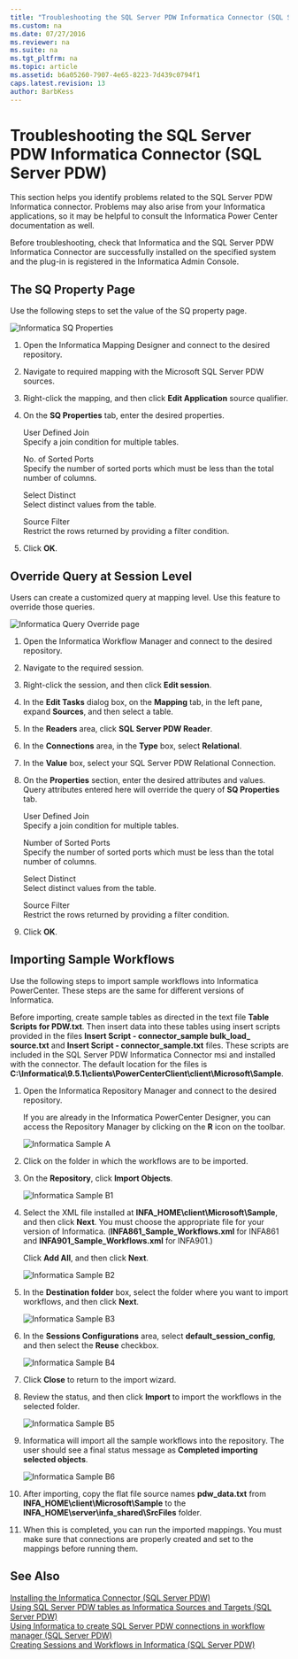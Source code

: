 ```yaml
---
title: "Troubleshooting the SQL Server PDW Informatica Connector (SQL Server PDW)"
ms.custom: na
ms.date: 07/27/2016
ms.reviewer: na
ms.suite: na
ms.tgt_pltfrm: na
ms.topic: article
ms.assetid: b6a05260-7907-4e65-8223-7d439c0794f1
caps.latest.revision: 13
author: BarbKess
---
```

# Troubleshooting the SQL Server PDW Informatica Connector (SQL Server PDW)
This section helps you identify problems related to the SQL Server PDW Informatica connector. Problems may also arise from your Informatica applications, so it may be helpful to consult the Informatica Power Center documentation as well.  
  
Before troubleshooting, check that Informatica and the SQL Server PDW Informatica Connector are successfully installed on the specified system and the plug-in is registered in the Informatica Admin Console.  
  
## The SQ Property Page  
Use the following steps to set the value of the SQ property page.  
  
![Informatica SQ Properties](../../mpp/sqlpdw/media/APS_Informatica_Trblst_SQProp.png "APS_Informatica_Trblst_SQProp")  
  
1.  Open the Informatica Mapping Designer and connect to the desired repository.  
  
2.  Navigate to required mapping with the Microsoft SQL Server PDW sources.  
  
3.  Right-click the mapping, and then click **Edit Application** source qualifier.  
  
4.  On the **SQ Properties** tab, enter the desired properties.  
  
    User Defined Join  
    Specify a join condition for multiple tables.  
  
    No. of Sorted Ports  
    Specify the number of sorted ports which must be less than the total number of columns.  
  
    Select Distinct  
    Select distinct values from the table.  
  
    Source Filter  
    Restrict the rows returned by providing a filter condition.  
  
5.  Click **OK**.  
  
## Override Query at Session Level  
Users can create a customized query at mapping level. Use this feature to override those queries.  
  
![Informatica Query Override page](../../mpp/sqlpdw/media/APS_Informatica_Trblst_Override.png "APS_Informatica_Trblst_Override")  
  
1.  Open the Informatica Workflow Manager and connect to the desired repository.  
  
2.  Navigate to the required session.  
  
3.  Right-click the session, and then click **Edit session**.  
  
4.  In the **Edit Tasks** dialog box, on the **Mapping** tab, in the left pane, expand **Sources**, and then select a table.  
  
5.  In the **Readers** area, click **SQL Server PDW Reader**.  
  
6.  In the **Connections** area, in the **Type** box, select **Relational**.  
  
7.  In the **Value** box, select your SQL Server PDW Relational Connection.  
  
8.  On the **Properties** section, enter the desired attributes and values. Query attributes entered here will override the query of **SQ Properties** tab.  
  
    User Defined Join  
    Specify a join condition for multiple tables.  
  
    Number of Sorted Ports  
    Specify the number of sorted ports which must be less than the total number of columns.  
  
    Select Distinct  
    Select distinct values from the table.  
  
    Source Filter  
    Restrict the rows returned by providing a filter condition.  
  
9. Click **OK**.  
  
## Importing Sample Workflows  
Use the following steps to import sample workflows into Informatica PowerCenter. These steps are the same for different versions of Informatica.  
  
Before importing, create sample tables as directed in the text file **Table Scripts for PDW.txt**. Then insert data into these tables using insert scripts provided in the files **Insert Script - connector_sample bulk_load_ source.txt** and **Insert Script - connector_sample.txt** files. These scripts are included in the SQL Server PDW Informatica Connector msi and installed with the connector. The default location for the files is **C:\Informatica\9.5.1\clients\PowerCenterClient\client\Microsoft\Sample**.  
  
1.  Open the Informatica Repository Manager and connect to the desired repository.  
  
    If you are already in the Informatica PowerCenter Designer, you can access the Repository Manager by clicking on the **R** icon on the toolbar.  
  
    ![Informatica Sample A](../../mpp/sqlpdw/media/APS_Informatica_Trblst_SampleA.png "APS_Informatica_Trblst_SampleA")  
  
2.  Click on the folder in which the workflows are to be imported.  
  
3.  On the **Repository**, click **Import Objects**.  
  
    ![Informatica Sample B1](../../mpp/sqlpdw/media/APS_Informatica_Trblst_SampleB1.png "APS_Informatica_Trblst_SampleB1")  
  
4.  Select the XML file installed at **INFA_HOME\client\Microsoft\Sample**, and then click **Next**. You must choose the appropriate file for your version of Informatica. (**INFA861_Sample_Workflows.xml** for INFA861 and **INFA901_Sample_Workflows.xml** for INFA901.)  
  
    Click **Add All**, and then click **Next**.  
  
    ![Informatica Sample B2](../../mpp/sqlpdw/media/APS_Informatica_Trblst_SampleB2.png "APS_Informatica_Trblst_SampleB2")  
  
5.  In the **Destination folder** box, select the folder where you want to import workflows, and then click **Next**.  
  
    ![Informatica Sample B3](../../mpp/sqlpdw/media/APS_Informatica_Trblst_SampleB3.png "APS_Informatica_Trblst_SampleB3")  
  
6.  In the **Sessions Configurations** area, select **default_session_config**, and then select the **Reuse** checkbox.  
  
    ![Informatica Sample B4](../../mpp/sqlpdw/media/APS_Informatica_Trblst_SampleB4.png "APS_Informatica_Trblst_SampleB4")  
  
7.  Click **Close** to return to the import wizard.  
  
8.  Review the status, and then click **Import** to import the workflows in the selected folder.  
  
    ![Informatica Sample B5](../../mpp/sqlpdw/media/APS_Informatica_Trblst_SampleB5.png "APS_Informatica_Trblst_SampleB5")  
  
9. Informatica will import all the sample workflows into the repository. The user should see a final status message as **Completed importing selected objects**.  
  
    ![Informatica Sample B6](../../mpp/sqlpdw/media/APS_Informatica_Trblst_SampleB6.png "APS_Informatica_Trblst_SampleB6")  
  
10. After importing, copy the flat file source names **pdw_data.txt** from **INFA_HOME\client\Microsoft\Sample** to the **INFA_HOME\server\infa_shared\SrcFiles** folder.  
  
11. When this is completed, you can run the imported mappings. You must make sure that connections are properly created and set to the mappings before running them.  
  
## See Also  
[Installing the Informatica Connector &#40;SQL Server PDW&#41;](../../mpp/sqlpdw/installing-the-informatica-connector-sql-server-pdw.md)  
[Using SQL Server PDW tables as Informatica Sources and Targets &#40;SQL Server PDW&#41;](../../mpp/sqlpdw/using-sql-server-pdw-tables-as-informatica-sources-and-targets-sql-server-pdw.md)  
[Using Informatica to create SQL Server PDW connections in workflow manager &#40;SQL Server PDW&#41;](../../mpp/sqlpdw/using-informatica-to-create-sql-server-pdw-connections-in-workflow-manager-sql-server-pdw.md)  
[Creating Sessions and Workflows in Informatica &#40;SQL Server PDW&#41;](../../mpp/sqlpdw/creating-sessions-and-workflows-in-informatica-sql-server-pdw.md)  
  
